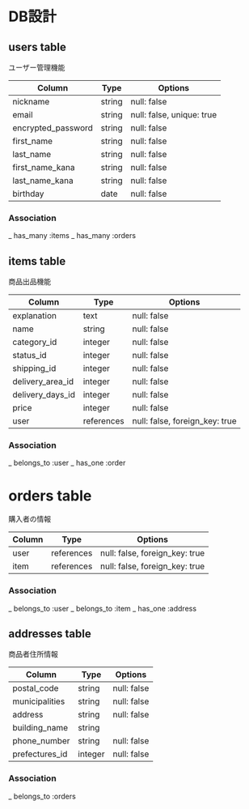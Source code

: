 # DB設計

## users table
ユーザー管理機能

| Column             | Type    | Options                   |
| ------------------ | ------- | ------------------------- |
| nickname           | string  | null: false               |
| email              | string  | null: false, unique: true |
| encrypted_password | string  | null: false               |
| first_name         | string  | null: false               |
| last_name          | string  | null: false               |
| first_name_kana    | string  | null: false               |
| last_name_kana     | string  | null: false               |
| birthday           | date    | null: false               |


### Association
_ has_many :items
_ has_many :orders

## items table
商品出品機能

| Column           | Type         | Options                        |
| ---------------- | ------------ | ------------------------------ |
| explanation      | text         | null: false                    |
| name             | string       | null: false                    |
| category_id      | integer      | null: false                    |
| status_id        | integer      | null: false                    |
| shipping_id      | integer      | null: false                    |
| delivery_area_id | integer      | null: false                    |
| delivery_days_id | integer      | null: false                    |
| price            | integer      | null: false                    |
| user             | references   | null: false, foreign_key: true |

### Association
_ belongs_to  :user
_ has_one     :order

# orders table
購入者の情報

| Column         | Type       | Options                        |
| -------------- | ---------- | ------------------------------ |
| user           | references | null: false, foreign_key: true |
| item           | references | null: false, foreign_key: true |

### Association
_ belongs_to :user
_ belongs_to :item
_ has_one    :address

## addresses table
商品者住所情報

| Column         | Type       | Options     |
| -------------- | ---------- | ----------- |
| postal_code    | string     | null: false |
| municipalities | string     | null: false |
| address        | string     | null: false |
| building_name  | string     |             |
| phone_number   | string     | null: false |
| prefectures_id | integer    | null: false |

### Association
_ belongs_to :orders